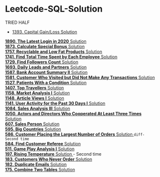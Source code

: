 # Leetcode-SQL-Solution

TRIED HALF
* <a href="https://leetcode.com/problems/capital-gainloss/description/?envType=study-plan&id=sql-i"> 1393. Capital Gain/Loss <a>   <a href="https://github.com/CIANPINGPENG/Leetcode-SQL-Solution/blob/main/SQL/1393.%20Capital%20Gain%20%26%20Loss"> Solution <a>  

<a href="https://leetcode.com/problems/the-latest-login-in-2020/description/?envType=study-plan&id=sql-i"> **1890. The Latest Login in 2020** <a>   <a href="https://github.com/CIANPINGPENG/Leetcode-SQL-Solution/blob/main/SQL/1890.%20The%20Latest%20Login%20in%202020"> Solution <a>  
<a href="https://leetcode.com/problems/calculate-special-bonus/description/?envType=study-plan&id=sql-i"> **1873. Calculate Special Bonus** <a>   <a href="https://github.com/CIANPINGPENG/Leetcode-SQL-Solution/blob/main/SQL/1873.%20Calculate%20Special%20Bonus"> Solution <a>  
<a href="https://leetcode.com/problems/big-countries/description/?envType=study-plan&id=sql-i"> **1757. Recyclable and Low Fat Products** <a>   <a href="https://github.com/CIANPINGPENG/Leetcode-SQL-Solution/blob/main/SQL/595.%20Big%20Countries"> Solution <a>  
<a href="https://leetcode.com/problems/find-total-time-spent-by-each-employee/description/?envType=study-plan&id=sql-i"> **1741. Find Total Time Spent by Each Employee** <a>   <a href="https://github.com/CIANPINGPENG/Leetcode-SQL-Solution/blob/main/SQL/1741.%20Find%20Total%20Time%20Spent%20by%20Each%20Employee"> Solution <a>  
<a href="https://leetcode.com/problems/find-followers-count/description/?envType=study-plan&id=sql-i"> **1729. Find Followers Count** <a>   <a href="https://github.com/CIANPINGPENG/Leetcode-SQL-Solution/tree/main/SQL"> Solution <a>  
<a href="https://leetcode.com/problems/daily-leads-and-partners/description/?envType=study-plan&id=sql-i"> **1693. Daily Leads and Partners** <a>   <a href="https://github.com/CIANPINGPENG/Leetcode-SQL-Solution/blob/main/SQL/1693.%20Daily%20Leads%20and%20Partners"> Solution <a>  
<a href="https://leetcode.com/problems/bank-account-summary-ii/description/"> **1587. Bank Account Summary II** <a>   <a href="https://github.com/CIANPINGPENG/Leetcode-SQL-Solution/blob/main/SQL/1587.%20Bank%20Account%20Summary%20II"> Solution <a>   
<a href="https://leetcode.com/problems/customer-who-visited-but-did-not-make-any-transactions/description/?envType=study-plan&id=sql-i"> **1581. Customer Who Visited but Did Not Make Any Transactions** <a>   <a href="https://github.com/CIANPINGPENG/Leetcode-SQL-Solution/blob/main/SQL/1581.%20Customer%20Who%20Visited%20but%20Did%20Not%20Make%20Any%20Transactions"> Solution <a>  
<a href="https://leetcode.com/problems/patients-with-a-condition/description/?envType=study-plan&id=sql-i"> **1527. Patients With a Condition** <a>   <a href="https://github.com/CIANPINGPENG/Leetcode-SQL-Solution/blob/main/SQL/1527.%20Patients%20With%20a%20Condition"> Solution <a>  
<a href="https://leetcode.com/problems/top-travellers/description/?envType=study-plan&id=sql-i"> **1407. Top Travellers** <a>   <a href="https://github.com/CIANPINGPENG/Leetcode-SQL-Solution/blob/main/SQL/1407.%20Top%20Travellers"> Solution <a>  
<a href="https://leetcode.com/problems/market-analysis-i/description/?envType=study-plan&id=sql-i"> **1158. Market Analysis I** <a>   <a href="https://github.com/CIANPINGPENG/Leetcode-SQL-Solution/blob/main/SQL/1158.%20Market%20Analysis%20I"> Solution <a>  
<a href="https://leetcode.com/problems/article-views-i/description/?envType=study-plan&id=sql-i"> **1148. Article Views I** <a>   <a href="https://github.com/CIANPINGPENG/Leetcode-SQL-Solution/blob/main/SQL/1148.%20Article%20Views%20I"> Solution <a>  
<a href="https://leetcode.com/problems/user-activity-for-the-past-30-days-i/description/?envType=study-plan&id=sql-i"> **1141. User Activity for the Past 30 Days I** <a>   <a href="https://github.com/CIANPINGPENG/Leetcode-SQL-Solution/blob/main/SQL/1141.%20User%20Activity%20for%20the%20Past%2030%20Days%20I"> Solution <a>  
<a href="https://leetcode.com/problems/sales-analysis-iii/description/"> **1084. Sales Analysis III** <a>   <a href="https://github.com/CIANPINGPENG/Leetcode-SQL-Solution/blob/main/SQL/1084.%20Sales%20Analysis%20III"> Solution <a>  
<a href="https://leetcode.com/problems/actors-and-directors-who-cooperated-at-least-three-times/description/"> **1050. Actors and Directors Who Cooperated At Least Three Times** <a>   <a href="https://github.com/CIANPINGPENG/Leetcode-SQL-Solution/blob/main/SQL/1050.%20Actors%20and%20Directors%20Who%20Cooperated%20At%20Least%20Three%20Times"> Solution <a>  
<a href="https://leetcode.com/problems/sales-person/description/?envType=study-plan&id=sql-i"> **607. Sales Person** <a>   <a href="https://github.com/CIANPINGPENG/Leetcode-SQL-Solution/blob/main/SQL/607.%20Sales%20Person"> Solution <a>  
<a href="https://leetcode.com/problems/big-countries/description/?envType=study-plan&id=sql-i"> **595. Big Countries** <a>   <a href="https://github.com/CIANPINGPENG/Leetcode-SQL-Solution/blob/main/SQL/595.%20Big%20Countries"> Solution <a>  
<a href="https://leetcode.com/problems/customer-placing-the-largest-number-of-orders/description/"> **586. Customer Placing the Largest Number of Orders** <a>   <a href="https://github.com/CIANPINGPENG/Leetcode-SQL-Solution/blob/main/SQL/586.%20Customer%20Placing%20the%20Largest%20Number%20of%20Orders"> Solution <a> ```diff- Second time```   
<a href="https://leetcode.com/problems/find-customer-referee/description/"> **584. Find Customer Referee** <a>   <a href="https://github.com/CIANPINGPENG/Leetcode-SQL-Solution/blob/main/SQL/584.%20Find%20Customer%20Referee"> Solution <a>  
<a href="https://leetcode.com/problems/game-play-analysis-i/description/?envType=study-plan&id=sql-i"> **511. Game Play Analysis I** <a>   <a href="https://leetcode.com/problems/game-play-analysis-i/description/?envType=study-plan&id=sql-i"> Solution <a>  
<a href="https://leetcode.com/problems/rising-temperature/description/"> **197. Rising Temperature** <a>   <a href="https://github.com/CIANPINGPENG/Leetcode-SQL-Solution/blob/main/SQL/197.%20Rising%20Temperature"> Solution <a>  - Second time  
<a href="https://leetcode.com/problems/customers-who-never-order/description/?envType=study-plan&id=sql-i"> **183. Customers Who Never Order** <a>   <a href="https://github.com/CIANPINGPENG/Leetcode-SQL-Solution/blob/main/SQL/183.%20Customers%20Who%20Never%20Order"> Solution <a>  
<a href="https://leetcode.com/problems/duplicate-emails/description/"> **182. Duplicate Emails** <a>   <a href="https://github.com/CIANPINGPENG/Leetcode-SQL-Solution/blob/main/SQL/182.%20Duplicate%20Emails"> Solution <a>   
<a href="https://leetcode.com/problems/combine-two-tables/description/"> **175. Combine Two Tables** <a>   <a href="https://github.com/CIANPINGPENG/Leetcode-SQL-Solution/blob/main/SQL/175.%20Combine%20Two%20Tables"> Solution <a>  
